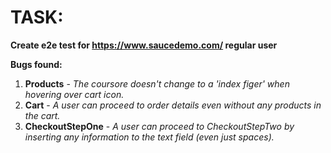 # TASK:

**Create e2e test for https://www.saucedemo.com/ regular user**

**Bugs found:**

1. **Products** - *The coursore doesn't change to a 'index figer' when hovering over cart icon.*
2. **Cart** - *A user can proceed to order details even without any products in the cart.*
3. **CheckoutStepOne** - *A user can proceed to CheckoutStepTwo by inserting any information to the text field (even just spaces).*
